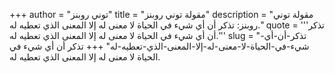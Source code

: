 +++
author = "توني روبنز"
title = "مقولة توني روبنز"
description = "مقولة توني روبنز: تذكر أن أي شيء في الحياة لا معنى له إلا المعنى الذي تعطيه له."
quote = '''تذكر أن أي شيء في الحياة لا معنى له إلا المعنى الذي تعطيه له.''' 
slug = "تذكر-أن-أي-شيء-في-الحياة-لا-معنى-له-إلا-المعنى-الذي-تعطيه-له"
+++
تذكر أن أي شيء في الحياة لا معنى له إلا المعنى الذي تعطيه له.
